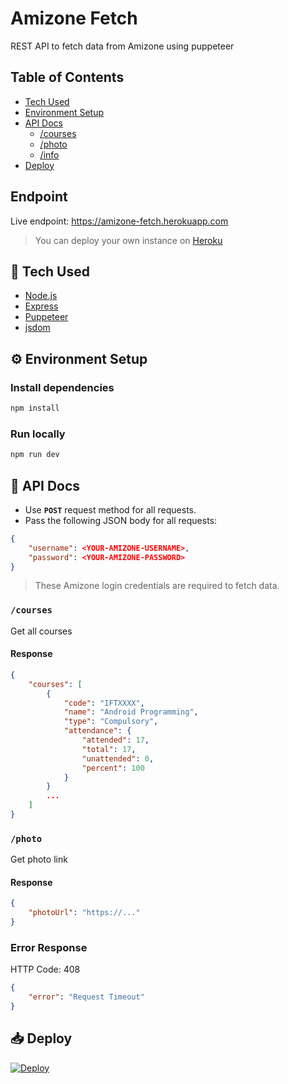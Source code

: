 # Amizone Fetch
REST API to fetch data from Amizone using puppeteer

## Table of Contents
* [Tech Used](#tech-used)
* [Environment Setup](#environment-setup)
* [API Docs](#api-docs)
    * [/courses](#courses)
    * [/photo](#photo)
    * [/info](#info)
* [Deploy](#deploy)

## Endpoint
Live endpoint: https://amizone-fetch.herokuapp.com  
> You can deploy your own instance on [Heroku](#deploy)

<a id="tech-used"></a>
## 🧰 Tech Used
* [Node.js](https://nodejs.org/en/)
* [Express](https://expressjs.com/)
* [Puppeteer](https://github.com/puppeteer/puppeteer)
* [jsdom](https://github.com/jsdom/jsdom)

<a id="environment-setup"></a>
## ⚙️ Environment Setup
### Install dependencies
```bash
npm install
```
### Run locally
```bash
npm run dev
```

<a id="api-docs"></a>
## 📜 API Docs

* Use **`POST`** request method for all requests.  
* Pass the following JSON body for all requests:
```json
{
    "username": <YOUR-AMIZONE-USERNAME>,
    "password": <YOUR-AMIZONE-PASSWORD>
}
```
> These Amizone login credentials are required to fetch data.

### `/courses`
Get all courses
#### Response
```json
{
    "courses": [
        {
            "code": "IFTXXXX",
            "name": "Android Programming",
            "type": "Compulsory",
            "attendance": {
                "attended": 17,
                "total": 17,
                "unattended": 0,
                "percent": 100
            }
        }
        ...
    ]
}
```

### `/photo`
Get photo link
#### Response
```json
{
    "photoUrl": "https://..."
}
```

### Error Response
HTTP Code: 408
```json
{
    "error": "Request Timeout"
}
```

<a id="deploy"></a>
## 📥 Deploy
[![Deploy](https://www.herokucdn.com/deploy/button.svg)](https://heroku.com/deploy?template=https://github.com/heroku/amizone-fetch)
